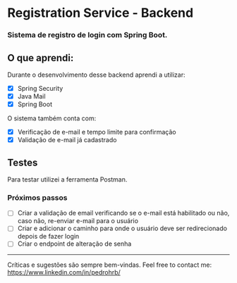 # Registration Service - Backend

### Sistema de registro de login com Spring Boot.


## O que aprendi: 

Durante o desenvolvimento desse backend aprendi a utilizar:
- [x] Spring Security
- [x] Java Mail
- [x] Spring Boot

O sistema também conta com:

- [x] Verificação de e-mail e tempo limite para confirmação
- [X] Validação de e-mail já cadastrado

## Testes

Para testar utilizei a ferramenta Postman.

### Próximos passos

- [ ] Criar a validação de email verificando se o e-mail está habilitado ou não, caso não, re-enviar e-mail para o usuário
- [ ] Criar e adicionar o caminho para onde o usuário deve ser redirecionado depois de fazer login
- [ ] Criar o endpoint de alteração de senha

----------------------------

Críticas e sugestões são sempre bem-vindas.
Feel free to contact me:
https://www.linkedin.com/in/pedrohrb/
